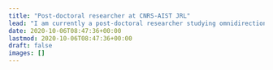 ```yaml
---
title: "Post-doctoral researcher at CNRS-AIST JRL"
lead: "I am currently a post-doctoral researcher studying omnidirectional computer vision for direct visual alignment and servoing applied to robotics."
date: 2020-10-06T08:47:36+00:00
lastmod: 2020-10-06T08:47:36+00:00
draft: false
images: []
---
```

